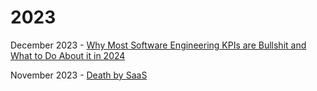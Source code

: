 # 2023 

December 2023 - [Why Most Software Engineering KPIs are Bullshit and What to Do About it in 2024](/articles/most_engineering_kpis_are_bs)

November 2023 - [Death by SaaS](/articles/death_by_sass)
